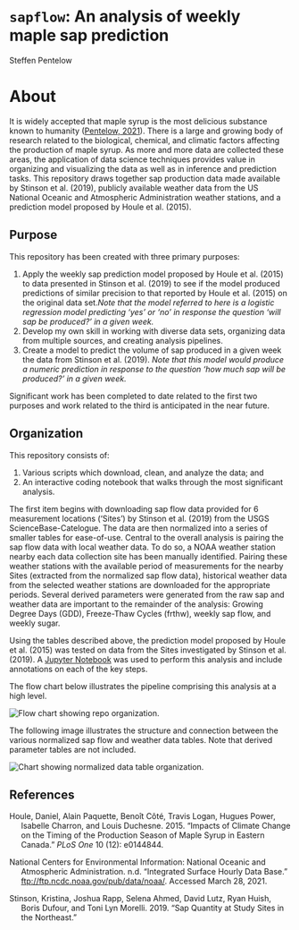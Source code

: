 `sapflow`: An analysis of weekly maple sap prediction
================
Steffen Pentelow

# About

It is widely accepted that maple syrup is the most delicious substance
known to humanity
([Pentelow, 2021](https://github.com/spentelow/sapflow)). There is a
large and growing body of research related to the biological, chemical,
and climatic factors affecting the production of maple syrup. As more
and more data are collected these areas, the application of data science
techniques provides value in organizing and visualizing the data as well
as in inference and prediction tasks. This repository draws together sap
production data made available by Stinson et al. (2019), publicly
available weather data from the US National Oceanic and Atmospheric
Administration weather stations, and a prediction model proposed by
Houle et al. (2015).

## Purpose

This repository has been created with three primary purposes:

1.  Apply the weekly sap prediction model proposed by Houle et al.
    (2015) to data presented in Stinson et al. (2019) to see if the
    model produced predictions of similar precision to that reported by
    Houle et al. (2015) on the original data set.*Note that the model
    referred to here is a logistic regression model predicting ‘yes’ or
    ‘no’ in response the question ‘will sap be produced?’ in a given
    week.*
2.  Develop my own skill in working with diverse data sets, organizing
    data from multiple sources, and creating analysis pipelines.
3.  Create a model to predict the volume of sap produced in a given week
    the data from Stinson et al. (2019). *Note that this model would
    produce a numeric prediction in response to the question ‘how much
    sap will be produced?’ in a given week.*

Significant work has been completed to date related to the first two
purposes and work related to the third is anticipated in the near
future.

## Organization

This repository consists of:

1.  Various scripts which download, clean, and analyze the data; and
2.  An interactive coding notebook that walks through the most
    significant analysis.

The first item begins with downloading sap flow data provided for 6
measurement locations (‘Sites’) by Stinson et al. (2019) from the USGS
ScienceBase-Catelogue. The data are then normalized into a series of
smaller tables for ease-of-use. Central to the overall analysis is
pairing the sap flow data with local weather data. To do so, a NOAA
weather station nearby each data collection site has been manually
identified. Pairing these weather stations with the available period of
measurements for the nearby Sites (extracted from the normalized sap
flow data), historical weather data from the selected weather stations
are downloaded for the appropriate periods. Several derived parameters
were generated from the raw sap and weather data are important to the
remainder of the analysis: Growing Degree Days (GDD), Freeze-Thaw Cycles
(frthw), weekly sap flow, and weekly sugar.

Using the tables described above, the prediction model proposed by Houle
et al. (2015) was tested on data from the Sites investigated by Stinson
et al. (2019). A [Jupyter Notebook](documentation/weekly_analysis.ipynb)
was used to perform this analysis and include annotations on each of the
key steps.

The flow chart below illustrates the pipeline comprising this analysis
at a high level.

![Flow chart showing repo
organization.](documentation/img/Sapflow_org.svg)

The following image illustrates the structure and connection between the
various normalized sap flow and weather data tables. Note that derived
parameter tables are not included.

![Chart showing normalized data table
organization.](documentation/img/norm_tables.svg)

## References

<div id="refs" class="references hanging-indent">

<div id="ref-houle">

Houle, Daniel, Alain Paquette, Benoı̂t Côté, Travis Logan, Hugues Power,
Isabelle Charron, and Louis Duchesne. 2015. “Impacts of Climate Change
on the Timing of the Production Season of Maple Syrup in Eastern
Canada.” *PLoS One* 10 (12): e0144844.

</div>

<div id="ref-noaa">

National Centers for Environmental Information: National Oceanic and
Atmospheric Administration. n.d. “Integrated Surface Hourly Data Base.”
<ftp://ftp.ncdc.noaa.gov/pub/data/noaa/>. Accessed March 28, 2021.

</div>

<div id="ref-stinson">

Stinson, Kristina, Joshua Rapp, Selena Ahmed, David Lutz, Ryan Huish,
Boris Dufour, and Toni Lyn Morelli. 2019. “Sap Quantity at Study Sites
in the Northeast.”

</div>

</div>
